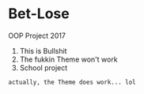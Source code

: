 # Bet-Lose
OOP Project 2017

1. This is Bullshit
2. The fukkin Theme won't work
3. School project

`actually, the Theme does work... lol`
